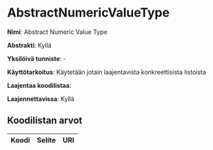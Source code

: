 # AbstractNumericValueType

**Nimi**: Abstract Numeric Value Type

**Abstrakti**: Kyllä

**Yksilöivä tunniste**: -

**Käyttötarkoitus**: Käytetään jotain laajentavista konkreettisista listoista

**Laajentaa koodilistaa**:

**Laajennettavissa**: Kyllä

## Koodilistan arvot

Koodi     | Selite                         | URI
----------|--------------------------------|----------------------------------------

